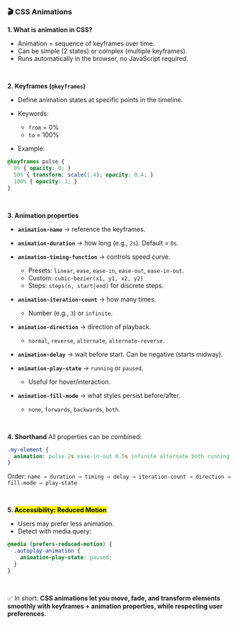 
### 🎬 CSS Animations 

**1. What is animation in CSS?**

* Animation = sequence of keyframes over time.
* Can be simple (2 states) or complex (multiple keyframes).
* Runs automatically in the browser, no JavaScript required.

<br>

**2. Keyframes (`@keyframes`)**

* Define animation states at specific points in the timeline.
* Keywords:

  * `from` = 0%
  * `to` = 100%
* Example:

```css
@keyframes pulse {
  0% { opacity: 0; }
  50% { transform: scale(1.4); opacity: 0.4; }
  100% { opacity: 1; }
}
```

<br>

**3. Animation properties**

* **`animation-name`** → reference the keyframes.
* **`animation-duration`** → how long (e.g., `2s`). Default = `0s`.
* **`animation-timing-function`** → controls speed curve.

  * Presets: `linear`, `ease`, `ease-in`, `ease-out`, `ease-in-out`.
  * Custom: `cubic-bezier(x1, y1, x2, y2)`
  * Steps: `steps(n, start|end)` for discrete steps.
* **`animation-iteration-count`** → how many times.

  * Number (e.g., `3`) or `infinite`.
* **`animation-direction`** → direction of playback.

  * `normal`, `reverse`, `alternate`, `alternate-reverse`.
* **`animation-delay`** → wait before start. Can be negative (starts midway).
* **`animation-play-state`** → `running` or `paused`.

  * Useful for hover/interaction.
* **`animation-fill-mode`** → what styles persist before/after.

  * `none`, `forwards`, `backwards`, `both`.

<br>

**4. Shorthand**
All properties can be combined:

```css
.my-element {
  animation: pulse 2s ease-in-out 0.5s infinite alternate both running;
}
```

Order:
`name → duration → timing → delay → iteration-count → direction → fill-mode → play-state`

<br>

**5. <mark>Accessibility: Reduced Motion</mark>**

* Users may prefer less animation.
* Detect with media query:

```css
@media (prefers-reduced-motion) {
  .autoplay-animation {
    animation-play-state: paused;
  }
}
```

<br>

✅ In short: **CSS animations let you move, fade, and transform elements smoothly with keyframes + animation properties, while respecting user preferences.**
